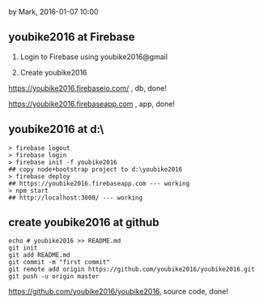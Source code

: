 by Mark, 2016-01-07 10:00

## youbike2016 at Firebase

1) Login to Firebase using youbike2016@gmail

2) Create youbike2016
    
https://youbike2016.firebaseio.com/ , db, done! 

https://youbike2016.firebaseapp.com , app, done!

## youbike2016 at d:\


    > firebase logout
    > firebase login
    > firebase init -f youbike2016
    ## copy node+bootstrap project to d:\youbike2016
    > firebase deploy
    ## https://youbike2016.firebaseapp.com --- working
    > npm start
    ## http://localhost:3000/ --- working
    
## create youbike2016 at github
    
    echo # youbike2016 >> README.md
    git init
    git add README.md
    git commit -m "first commit"
    git remote add origin https://github.com/youbike2016/youbike2016.git
    git push -u origin master

https://github.com/youbike2016/youbike2016, source code, done!
    
